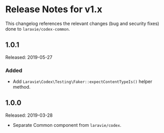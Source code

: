# Release Notes for v1.x

This changelog references the relevant changes (bug and security fixes) done to `laravie/codex-common`.

## 1.0.1

Released: 2019-05-27

### Added

* Add `Laravie\Codex\Testing\Faker::expectContentTypeIs()` helper method.

## 1.0.0

Released: 2019-03-28

* Separate Common component from `laravie/codex`.
